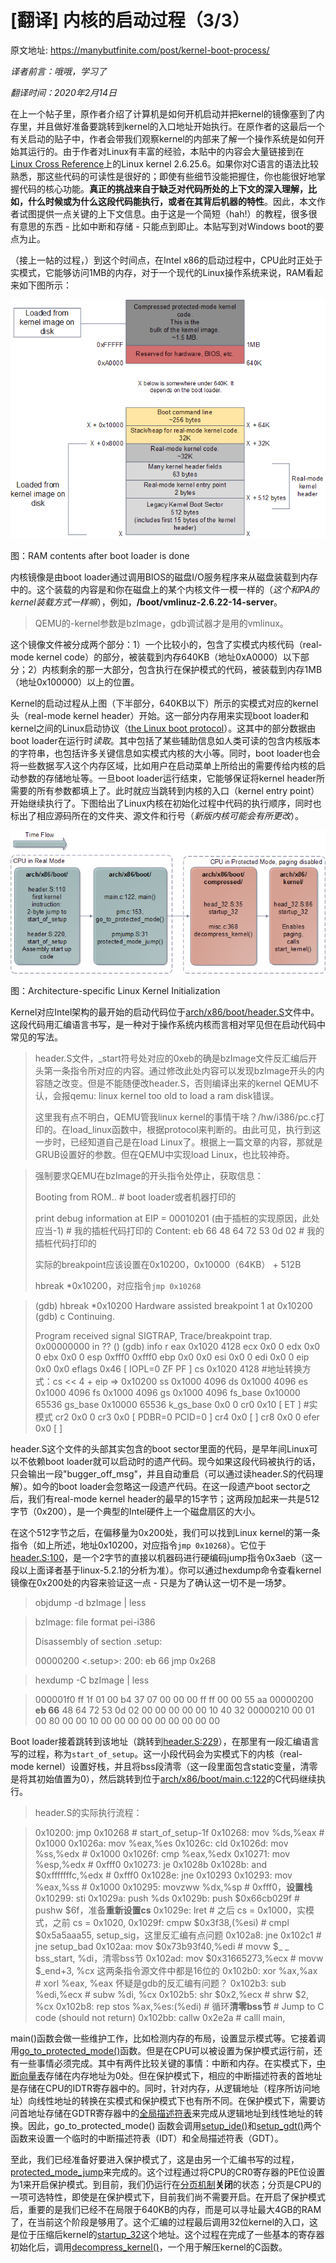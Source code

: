 #  [翻译] 内核的启动过程（3/3）

原文地址: https://manybutfinite.com/post/kernel-boot-process/

*译者前言：哦哦，学习了*

*翻译时间：2020年2月14日*



在上一个帖子里，原作者介绍了计算机是如何开机启动并把kernel的镜像塞到了内存里，并且做好准备要跳转到kernel的入口地址开始执行。在原作者的这最后一个有关启动的贴子中，作者会带我们观察kernel的内部来了解一个操作系统是如何开始其运行的。由于作者对Linux有丰富的经验，本贴中的内容会大量链接到在[Linux Cross Reference](http://lxr.linux.no/)上的Linux kernel 2.6.25.6。如果你对C语言的语法比较熟悉，那这些代码的可读性是很好的；即使有些细节没能把握住，你也能很好地掌握代码的核心功能。**真正的挑战来自于缺乏对代码所处的上下文的深入理解，比如，什么时候或为什么这段代码能执行，或者在其背后机器的特性**。因此，本文作者试图提供一点关键的上下文信息。由于这是一个简短（hah!）的教程，很多很有意思的东西 - 比如中断和存储 - 只能点到即止。本贴写到对Windows boot的要点为止。

（接上一帖的过程，）到这个时间点，在Intel x86的启动过程中，CPU此时正处于实模式，它能够访问1MB的内存，对于一个现代的Linux操作系统来说，RAM看起来如下图所示：

![RAM contents after boot loader runs](figs/memoryAfterBootloader.png)

图：RAM contents after boot loader is done

内核镜像是由boot loader通过调用BIOS的磁盘I/O服务程序来从磁盘装载到内存中的。这个装载的内容是和你在磁盘上的某个内核文件一模一样的（*这个和PA的kernel装载方式一样嘛*），例如，**/boot/vmlinuz-2.6.22-14-server**。

> QEMU的-kernel参数是bzImage，gdb调试器才是用的vmlinux。

这个镜像文件被分成两个部分：1）一个比较小的，包含了实模式内核代码（real-mode kernel code）的部分，被装载到内存640KB（地址0xA0000）以下部分；2）内核剩余的那一大部分，包含执行在保护模式的代码，被装载到内存1MB（地址0x100000）以上的位置。

Kernel的启动过程从上图（下半部分，640KB以下）所示的实模式对应的kernel头（real-mode kernel header）开始。这一部分内存用来实现boot loader和kernel之间的Linux启动协议（[the Linux boot protocol](http://lxr.linux.no/#linux+v2.6.25.6/Documentation/i386/boot.txt)）。这其中的部分数据由boot loader在运行时*读取*。其中包括了某些辅助信息如人类可读的包含内核版本的字符串，也包括许多关键信息如实模式内核的大小等。同时，boot loader也会将一些数据*写入*这个内存区域，比如用户在启动菜单上所给出的需要传给内核的启动参数的存储地址等。一旦boot loader运行结束，它能够保证将kernel header所需要的所有参数都填上了。此时就应当跳转到内核的入口（kernel entry point）开始继续执行了。下图给出了Linux内核在初始化过程中代码的执行顺序，同时也标出了相应源码所在的文件夹、源文件和行号（*新版内核可能会有所更改*）。

![Architecture-specific Linux Kernel Initialization](figs/kernelInitPartOne.png)

图：Architecture-specific Linux Kernel Initialization

Kernel对应Intel架构的最开始的启动代码位于[arch/x86/boot/header.S](arch/x86/boot/header.S)文件中。这段代码用汇编语言书写，是一种对于操作系统内核而言相对罕见但在启动代码中常见的写法。

> header.S文件，_start符号处对应的0xeb的确是bzImage文件反汇编后开头第一条指令所对应的内容。通过修改此处内容可以发现bzImage开头的内容随之改变。但是不能随便改header.S，否则编译出来的kernel QEMU不认，会报qemu: linux kernel too old to load a ram disk错误。
>
> 这里我有点不明白，QEMU管我linux kernel的事情干啥？/hw/i386/pc.c打印的。在load_linux函数中，根据protocol来判断的。由此可见，执行到这一步时，已经知道自己是在load Linux了。根据上一篇文章的内容，那就是GRUB设置好的参数。但在QEMU中实现load Linux，也比较神奇。

> 强制要求QEMU在bzImage的开头指令处停止，获取信息：
>
> Booting from ROM..  # boot loader或者机器打印的
>
> print debug information at EIP = 00010201 (由于插桩的实现原因，此处应当-1) # 我的插桩代码打印的
> Content:  eb 66 48 64 72 53 0d 02 # 我的插桩代码打印的
>
> 实际的breakpoint应该设置在0x10200，0x10000（64KB） + 512B
>
> hbreak *0x10200，对应指令`jmp 0x10268`

> (gdb) hbreak *0x10200
> Hardware assisted breakpoint 1 at 0x10200
> (gdb) c
> Continuing.
>
> Program received signal SIGTRAP, Trace/breakpoint trap.
> 0x00000000 in ?? ()
> (gdb) info r
> eax            0x1020              4128
> ecx            0x0                 0
> edx            0x0                 0
> ebx            0x0                 0
> esp            0xfff0              0xfff0
> ebp            0x0                 0x0
> esi            0x0                 0
> edi            0x0                 0
> eip            0x0                 0x0
> eflags         0x46                [ IOPL=0 ZF PF ]
> cs             0x1020              4128    #地址转换方式：cs << 4 + eip => 0x10200
> ss             0x1000              4096
> ds             0x1000              4096
> es             0x1000              4096
> fs             0x1000              4096
> gs             0x1000              4096
> fs_base        0x10000             65536
> gs_base        0x10000             65536
> k_gs_base      0x0                 0
> cr0            0x10                [ ET ]   #实模式
> cr2            0x0                 0
> cr3            0x0                 [ PDBR=0 PCID=0 ]
> cr4            0x0                 [ ]
> cr8            0x0                 0
> efer           0x0                 [ ]

header.S这个文件的头部其实包含的boot sector里面的代码，是早年间Linux可以不依赖boot loader就可以启动时的遗产代码。现今如果这段代码被执行的话，只会输出一段"bugger_off_msg"，并且自动重启（可以通过读header.S的代码理解）。如今的boot loader会忽略这一段遗产代码。在这一段遗产boot sector之后，我们有real-mode kernel header的最早的15字节；这两段加起来一共是512字节（0x200），是一个典型的Intel硬件上一个磁盘扇区的大小。

在这个512字节之后，在偏移量为0x200处，我们可以找到Linux kernel的第一条指令（如上所述，地址0x10200，对应指令`jmp 0x10268`）。它位于[header.S:100](http://lxr.linux.no/linux+v2.6.25.6/arch/x86/boot/header.S#L110)，是一个2字节的直接以机器码进行硬编码jump指令0x3aeb（这一段以上面译者基于linux-5.2.1的分析为准）。你可以通过hexdump命令查看kernel镜像在0x200处的内容来验证这一点 - 只是为了确认这一切不是一场梦。

> objdump -d bzImage | less

> bzImage:     file format pei-i386
>
>
> Disassembly of section .setup:
>
> 00000200 <.setup>:
>      200:       eb 66                   jmp    0x268

> hexdump -C bzImage | less

> 000001f0  ff 1f 01 00 b4 37 07 00  00 00 ff ff 00 00 55 aa
> 00000200  **eb 66** 48 64 72 53 0d 02  00 00 00 00 00 10 40 32
> 00000210  00 01 00 80 00 00 10 00  00 00 00 00 00 00 00 00

Boot loader接着跳转到该地址（跳转到[header.S:229](http://lxr.linux.no/linux+v2.6.25.6/arch/x86/boot/header.S#L229)），在那里有一段汇编语言写的过程，称为`start_of_setup`。这一小段代码会为实模式下的内核（real-mode kernel）设置好栈，并且将bss段清零（这一段里面包含static变量，清零是将其初始值置为0），然后跳转到位于[arch/x86/boot/main.c:122](http://lxr.linux.no/linux+v2.6.25.6/arch/x86/boot/main.c#L122)的C代码继续执行。

> header.S的实际执行流程：

> 0x10200:     jmp    0x10268						# start_of_setup-1f
> 0x10268:     mov    %ds,%eax					# 0x1000
> 0x1026a:     mov    %eax,%es
> 0x1026c:     cld
> 0x1026d:     mov    %ss,%edx					# 0x1000
> 0x1026f:     cmp    %eax,%edx
> 0x10271:     mov    %esp,%edx					# 0xfff0
> 0x10273:     je     0x1028b
> 0x1028b:     and    \$0xfffffffc,%edx			# 0xfff0
> 0x1028e:     jne    0x10293
> 0x10293:     mov    %eax,%ss					#  0x1000
> 0x10295:     movzww %dx,%sp				# 0xfff0，**设置栈**
> 0x10299:     sti
> 0x1029a:     push   %ds
> 0x1029b:     push   \$0x66cb029f				# pushw	\$6f，准备**重新设置cs**
> 0x1029e:     lret			                			# 之后 cs = 0x1000，实模式，之前 cs = 0x1020, 
> 0x1029f:     cmpw   \$0x3f38,(%esi)		# cmpl \$0x5a5aaa55, setup_sig，这里反汇编有点问题
> 0x102a8:     jne    0x102c1						# jne setup_bad
> 0x102aa:     mov    \$0x73b93f40,%edi	# movw \$_ _ bss_start, %di，清零bss节 
> 0x102ad:     mov   \$0x31665273,%ecx		# movw \$_end+3, %cx 这两条指令源文件中都是16位的
> 0x102b0:     xor    %ax,%ax						# xorl	%eax, %eax 怀疑是gdb的反汇编有问题？
> 0x102b3:     sub    %edi,%ecx					# subw	%di, %cx
> 0x102b5:     shr    \$0x2,%ecx					# shrw	\$2, %cx
> 0x102b8:     rep stos %ax,%es:(%edi)		# 循环**清零bss节**
> 					\# Jump to C code (should not return)
> 0x102bb:     callw  0x2e2a		      # calll main, 

main()函数会做一些维护工作，比如检测内存的布局，设置显示模式等。它接着调用[go_to_protected_mode()](http://lxr.linux.no/#linux+v2.6.25.6/arch/x86/boot/pm.c#L153)函数。但是在CPU可以被设置为保护模式运行前，还有一些事情必须完成。其中有两件比较关键的事情：中断和内存。在实模式下，[中断向量表](https://en.wikipedia.org/wiki/Interrupt_vector_table)存储在内存地址为0处。但在保护模式下，相应的中断描述符表的首地址是存储在CPU的IDTR寄存器中的。同时，针对内存，从逻辑地址（程序所访问地址）向线性地址的转换在实模式和保护模式下也有所不同。在保护模式下，需要访问首地址存储在GDTR寄存器中的[全局描述符表](https://en.wikipedia.org/wiki/Global_descriptor_table)来完成从逻辑地址到线性地址的转换。因此，go_to_protected_mode() 函数会调用[setup_ide()](http://lxr.linux.no/#linux+v2.6.25.6/arch/x86/boot/pm.c#L144)和[setup_gdt()](http://lxr.linux.no/#linux+v2.6.25.6/arch/x86/boot/pm.c#L115)两个函数来设置一个临时的中断描述符表（IDT）和全局描述符表（GDT）。

至此，我们已经准备好要进入保护模式了，这是由另一个汇编书写的过程，[protected_mode_jump](http://lxr.linux.no/#linux+v2.6.25.6/arch/x86/boot/pmjump.S#L31)来完成的。这个过程通过将CPU的CR0寄存器的PE位设置为1来开启保护模式。到目前，我们仍运行在[分页机制](https://en.wikipedia.org/wiki/Paging)**关闭**的状态；分页是CPU的一项可选特性，即使是在保护模式下，目前我们尚不需要开启。在开启了保护模式后，重要的是我们已经不在局限于640KB的内存，而是可以寻址最大4GB的RAM了，在当前这个阶段是够用了。这个汇编的过程最后调用32位kernel的入口，这是位于压缩后kernel的[startup_32](http://lxr.linux.no/#linux+v2.6.25.6/arch/x86/boot/compressed/head_32.S#L35)这个地址。这个过程在完成了一些基本的寄存器初始化后，调用[decompress_kernel()](http://lxr.linux.no/#linux+v2.6.25.6/arch/x86/boot/compressed/misc.c#L368)，一个用于解压kernel的C函数。

